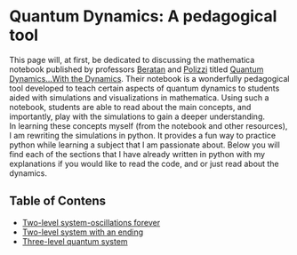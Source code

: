 # Quantum Dynamics: A pedagogical tool

This page will, at first, be dedicated to discussing
the mathematica notebook published by professors [Beratan](https://beratanlab.chem.duke.edu/) and [Polizzi](https://www.polizzilab.org/) 
titled [Quantum Dynamics...With the Dynamics](https://pubs.acs.org/doi/10.1021/acs.jchemed.5b00662).
Their notebook is a wonderfully pedagogical tool developed to 
teach certain aspects of quantum dynamics to students
aided with simulations and visualizations in mathematica. 
Using such a notebook, students are able to read about the
main concepts, and importantly, play with the simulations 
to gain a deeper understanding.  
In learning these concepts myself (from the notebook and other resources),
I am rewriting the simulations in python. It provides a fun
way to practice python while learning a subject that I am 
passionate about. Below you will find each of the
sections that I have already written in python
with my explanations if you would like to
read the code, and or just read about the dynamics.



## Table of Contens
- [Two-level system-oscillations forever](/projects/quantumdynamics/twolevel)  
- [Two-level system with an ending](/projects/quantumdynamics/unitary_evol)  
- [Three-level quantum system](/projects/quantumdynamics//threelevel_quantum)
